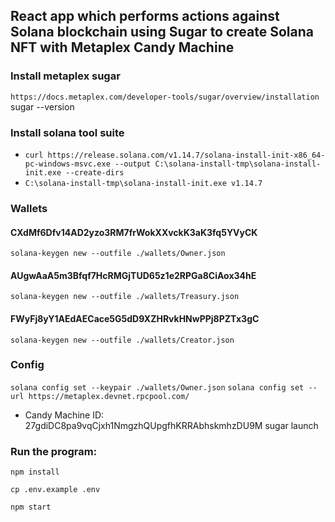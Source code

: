 ## React app which performs actions against Solana blockchain using Sugar to create Solana NFT with Metaplex Candy Machine

### Install metaplex sugar
`https://docs.metaplex.com/developer-tools/sugar/overview/installation`
sugar --version

### Install solana tool suite
- `curl https://release.solana.com/v1.14.7/solana-install-init-x86_64-pc-windows-msvc.exe --output C:\solana-install-tmp\solana-install-init.exe --create-dirs`
- `C:\solana-install-tmp\solana-install-init.exe v1.14.7`

### Wallets
#### CXdMf6Dfv14AD2yzo3RM7frWokXXvckK3aK3fq5YVyCK
`solana-keygen new --outfile ./wallets/Owner.json`
#### AUgwAaA5m3Bfqf7HcRMGjTUD65z1e2RPGa8CiAox34hE
`solana-keygen new --outfile ./wallets/Treasury.json`
#### FWyFj8yY1AEdAECace5G5dD9XZHRvkHNwPPj8PZTx3gC
`solana-keygen new --outfile ./wallets/Creator.json`

### Config

`solana config set --keypair ./wallets/Owner.json`
`solana config set --url https://metaplex.devnet.rpcpool.com/`

- Candy Machine ID: 27gdiDC8pa9vqCjxh1NmgzhQUpgfhKRRAbhskmhzDU9M
sugar launch

### Run the program:
`npm install`

`cp .env.example .env`

`npm start`
